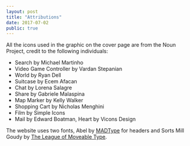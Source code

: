 ```yaml
---
layout: post
title: "Attributions"
date: 2017-07-02
public: true
---
```


All the icons used in the graphic on the cover page are from the Noun Project, credit to the following individuals: 

- Search by Michael Martinho
- Video Game Controller by Vardan Stepanian
- World by Ryan Dell
- Suitcase by Ecem Afacan
- Chat by Lorena Salagre
- Share by Gabriele Malaspina
- Map Marker by Kelly Walker
- Shopping Cart by Nicholas Menghini
- Film by Simple Icons
- Mail by Edward Boatman, Heart by Vicons Design

The website uses two fonts, Abel by [MADType](http://www.madtype.com/about/) for headers and Sorts Mill Goudy by [The League of Moveable Type](https://www.theleagueofmoveabletype.com/).
